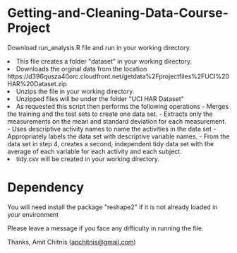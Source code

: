 # Getting-and-Cleaning-Data-Course-Project

Download run_analysis.R file and run in your working directory. 
<li> This file creates a folder "dataset" in your working directory. 
<li> Downloads the orginal data from the location https://d396qusza40orc.cloudfront.net/getdata%2Fprojectfiles%2FUCI%20HAR%20Dataset.zip
<li> Unzips the file in your working directory. 
<li> Unzipped files will be under the folder "UCI HAR Dataset"
<li> As requested this script then performs the following operations
  - Merges the training and the test sets to create one data set.
  - Extracts only the measurements on the mean and standard deviation for each measurement.
  - Uses descriptive activity names to name the activities in the data set
  - Appropriately labels the data set with descriptive variable names.
  - From the data set in step 4, creates a second, independent tidy data set with the average of each variable for each activity and each subject.
<li> tidy.csv will be created in your working directory.

Dependency
================
You will need install the package "reshape2" if it is not already loaded in your environment

Please leave a message if you face any difficulty in running the file.

Thanks,
Amit Chitnis
(apchitnis@gmail.com)

